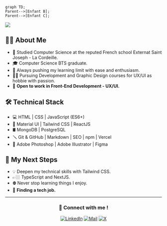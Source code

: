 ```mermaid
graph TD;
Parent-->[Enfant B];
Parent-->[Enfant C];
```

<img src="https://i.imgur.com/cJh0rmo.png" />

## 👨‍💻 About Me
- 🏫 Studied Computer Science at the reputed French school Externat Saint Joseph - La Cordeille.
- 🎓 Computer Science BTS graduate.
- 🧠 Always pushing my learning limit with ease and enthusiasm.
- ✍🏻 Pursuing Development and Graphic Design courses for UX/UI as hobbie with passion.
- 💼 **Open to work in Front-End Development - UX/UI.**

## 🛠️ Technical Stack
- 💻 HTML | CSS | JavaScript (ES6+)
- 🚀 Material UI | Tailwind CSS | ReactJS
- 🛢️ MongoDB | PostgreSQL
- 🪛 Git & GitHub | Markdown | SEO | npm | Vercel
- 🎨 Adobe Photoshop | Adobe Illustrator | Figma

## 🎯 My Next Steps
- 💡 Deepen my technical skills with Tailwind CSS.
- 👉🏼 TypeScript and NextJS.
- ⛔ Never stop learning things I enjoy.
- 🤝 **Finding a tech job.**

---

<h3 align="center">📍 Connect with me !</h3>
<p align="center">
  <a href="https://www.linkedin.com/in/mcraylet/"><img alt="LinkedIn" src="https://img.shields.io/badge/LinkedIn-Maxime%20Raylet-blue?style=flat-square&logo=linkedin"></a>
  <a href="mailto:mcraylet@gmail.com"><img alt="Mail" src="https://img.shields.io/badge/Email-mcraylet@gmail.com-blue?style=flat-square&logo=gmail"></a>
  <a href="https://twitter.com/mcrcoding/"><img alt="X" src="https://img.shields.io/badge/Twitter%20(X)-mcrcoding-blue?style=flat-square&logo=x"></a>
</p>

